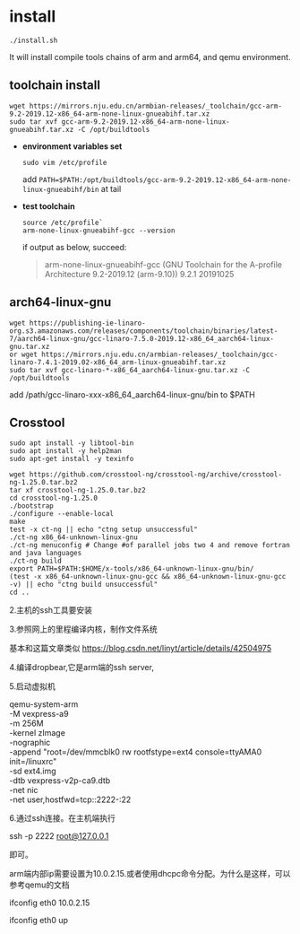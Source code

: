 # install
```
./install.sh
```
It will install compile tools chains of arm and arm64, and qemu environment.

## toolchain install

```shell
wget https://mirrors.nju.edu.cn/armbian-releases/_toolchain/gcc-arm-9.2-2019.12-x86_64-arm-none-linux-gnueabihf.tar.xz
sudo tar xvf gcc-arm-9.2-2019.12-x86_64-arm-none-linux-gnueabihf.tar.xz -C /opt/buildtools
```

- **environment variables set**

  `sudo vim /etc/profile`

  add `PATH=$PATH:/opt/buildtools/gcc-arm-9.2-2019.12-x86_64-arm-none-linux-gnueabihf/bin` at tail

- **test toolchain**

  ```shell
  source /etc/profile`
  arm-none-linux-gnueabihf-gcc --version
  ```

  if output as below, succeed:

  > arm-none-linux-gnueabihf-gcc (GNU Toolchain for the A-profile Architecture 9.2-2019.12 (arm-9.10)) 9.2.1 20191025

## arch64-linux-gnu
```shell
wget https://publishing-ie-linaro-org.s3.amazonaws.com/releases/components/toolchain/binaries/latest-7/aarch64-linux-gnu/gcc-linaro-7.5.0-2019.12-x86_64_aarch64-linux-gnu.tar.xz
or wget https://mirrors.nju.edu.cn/armbian-releases/_toolchain/gcc-linaro-7.4.1-2019.02-x86_64_arm-linux-gnueabihf.tar.xz
sudo tar xvf gcc-linaro-*-x86_64_aarch64-linux-gnu.tar.xz -C /opt/buildtools
```
add /path/gcc-linaro-xxx-x86_64_aarch64-linux-gnu/bin to $PATH
## Crosstool
```shell
sudo apt install -y libtool-bin
sudo apt install -y help2man
sudo apt-get install -y texinfo

wget https://github.com/crosstool-ng/crosstool-ng/archive/crosstool-ng-1.25.0.tar.bz2
tar xf crosstool-ng-1.25.0.tar.bz2
cd crosstool-ng-1.25.0
./bootstrap
./configure --enable-local
make
test -x ct-ng || echo "ctng setup unsuccessful"
./ct-ng x86_64-unknown-linux-gnu
./ct-ng menuconfig # Change #of parallel jobs two 4 and remove fortran and java languages
./ct-ng build
export PATH=$PATH:$HOME/x-tools/x86_64-unknown-linux-gnu/bin/
(test -x x86_64-unknown-linux-gnu-gcc && x86_64-unknown-linux-gnu-gcc -v) || echo "ctng build unsuccessful"
cd ..
```


2.主机的ssh工具要安装

3.参照网上的里程编译内核，制作文件系统

基本和这篇文章类似 https://blog.csdn.net/linyt/article/details/42504975

4.编译dropbear,它是arm端的ssh server,

5.启动虚拟机

qemu-system-arm \
    -M vexpress-a9 \
    -m 256M \
    -kernel zImage \
    -nographic \
    -append "root=/dev/mmcblk0 rw rootfstype=ext4 console=ttyAMA0 init=/linuxrc" \
    -sd ext4.img \
    -dtb vexpress-v2p-ca9.dtb \
    -net nic \
      -net user,hostfwd=tcp::2222-:22

6.通过ssh连接。在主机端执行

ssh -p 2222 root@127.0.0.1

即可。

arm端内部ip需要设置为10.0.2.15.或者使用dhcpc命令分配。为什么是这样，可以参考qemu的文档

ifconfig eth0 10.0.2.15

ifconfig eth0 up

